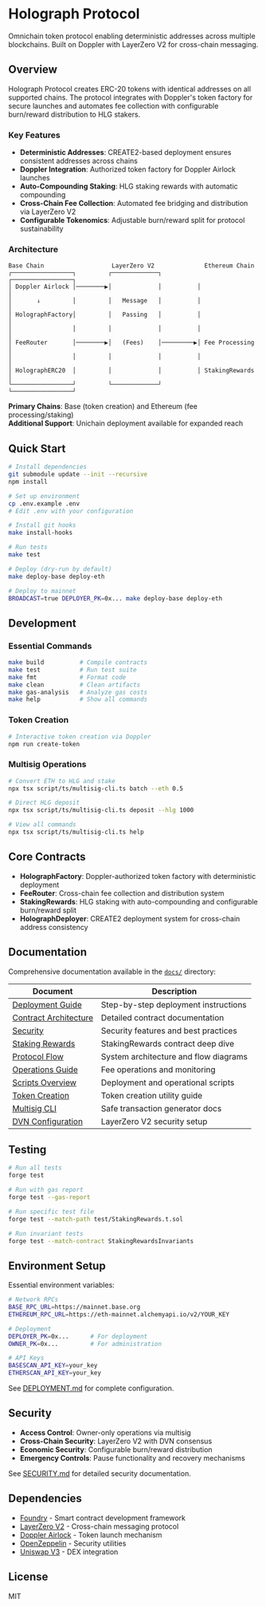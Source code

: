 # Holograph Protocol

Omnichain token protocol enabling deterministic addresses across multiple blockchains. Built on Doppler with LayerZero V2 for cross-chain messaging.

## Overview

Holograph Protocol creates ERC-20 tokens with identical addresses on all supported chains. The protocol integrates with Doppler's token factory for secure launches and automates fee collection with configurable burn/reward distribution to HLG stakers.

### Key Features

- **Deterministic Addresses**: CREATE2-based deployment ensures consistent addresses across chains
- **Doppler Integration**: Authorized token factory for Doppler Airlock launches
- **Auto-Compounding Staking**: HLG staking rewards with automatic compounding
- **Cross-Chain Fee Collection**: Automated fee bridging and distribution via LayerZero V2
- **Configurable Tokenomics**: Adjustable burn/reward split for protocol sustainability

### Architecture

```
Base Chain                   LayerZero V2              Ethereum Chain
┌─────────────────┐         ┌─────────────┐          ┌─────────────────┐
│ Doppler Airlock │────────▶│             │          │                 │
│       ↓         │         │   Message   │          │                 │
│ HolographFactory│         │   Passing   │          │                 │
│                 │         │             │          │                 │
│ FeeRouter       │────────▶│   (Fees)    │─────────▶│ Fee Processing  │
│                 │         │             │          │                 │
│ HolographERC20  │         │             │          │ StakingRewards  │
└─────────────────┘         └─────────────┘          └─────────────────┘
```

**Primary Chains**: Base (token creation) and Ethereum (fee processing/staking)  
**Additional Support**: Unichain deployment available for expanded reach

## Quick Start

```bash
# Install dependencies
git submodule update --init --recursive
npm install

# Set up environment
cp .env.example .env
# Edit .env with your configuration

# Install git hooks
make install-hooks

# Run tests
make test

# Deploy (dry-run by default)
make deploy-base deploy-eth

# Deploy to mainnet
BROADCAST=true DEPLOYER_PK=0x... make deploy-base deploy-eth
```

## Development

### Essential Commands

```bash
make build          # Compile contracts
make test           # Run test suite
make fmt            # Format code
make clean          # Clean artifacts
make gas-analysis   # Analyze gas costs
make help           # Show all commands
```

### Token Creation

```bash
# Interactive token creation via Doppler
npm run create-token
```

### Multisig Operations

```bash
# Convert ETH to HLG and stake
npx tsx script/ts/multisig-cli.ts batch --eth 0.5

# Direct HLG deposit
npx tsx script/ts/multisig-cli.ts deposit --hlg 1000

# View all commands
npx tsx script/ts/multisig-cli.ts help
```

## Core Contracts

- **HolographFactory**: Doppler-authorized token factory with deterministic deployment
- **FeeRouter**: Cross-chain fee collection and distribution system
- **StakingRewards**: HLG staking with auto-compounding and configurable burn/reward split
- **HolographDeployer**: CREATE2 deployment system for cross-chain address consistency

## Documentation

Comprehensive documentation available in the [`docs/`](docs/) directory:

| Document                                       | Description                           |
| ---------------------------------------------- | ------------------------------------- |
| [Deployment Guide](docs/DEPLOYMENT.md)         | Step-by-step deployment instructions  |
| [Contract Architecture](docs/CONTRACTS.md)     | Detailed contract documentation       |
| [Security](docs/SECURITY.md)                   | Security features and best practices  |
| [Staking Rewards](docs/STAKING_REWARDS.md)     | StakingRewards contract deep dive     |
| [Protocol Flow](docs/PROTOCOL_FLOW.md)         | System architecture and flow diagrams |
| [Operations Guide](docs/OPERATIONS.md)         | Fee operations and monitoring         |
| [Scripts Overview](docs/SCRIPTS_OVERVIEW.md)   | Deployment and operational scripts    |
| [Token Creation](docs/CREATE_TOKEN.md)         | Token creation utility guide          |
| [Multisig CLI](docs/multisig-cli.md)           | Safe transaction generator docs       |
| [DVN Configuration](docs/DVN_CONFIGURATION.md) | LayerZero V2 security setup           |

## Testing

```bash
# Run all tests
forge test

# Run with gas report
forge test --gas-report

# Run specific test file
forge test --match-path test/StakingRewards.t.sol

# Run invariant tests
forge test --match-contract StakingRewardsInvariants
```

## Environment Setup

Essential environment variables:

```bash
# Network RPCs
BASE_RPC_URL=https://mainnet.base.org
ETHEREUM_RPC_URL=https://eth-mainnet.alchemyapi.io/v2/YOUR_KEY

# Deployment
DEPLOYER_PK=0x...      # For deployment
OWNER_PK=0x...         # For administration

# API Keys
BASESCAN_API_KEY=your_key
ETHERSCAN_API_KEY=your_key
```

See [DEPLOYMENT.md](docs/DEPLOYMENT.md) for complete configuration.

## Security

- **Access Control**: Owner-only operations via multisig
- **Cross-Chain Security**: LayerZero V2 with DVN consensus
- **Economic Security**: Configurable burn/reward distribution
- **Emergency Controls**: Pause functionality and recovery mechanisms

See [SECURITY.md](docs/SECURITY.md) for detailed security documentation.

## Dependencies

- [Foundry](https://book.getfoundry.sh/) - Smart contract development framework
- [LayerZero V2](https://layerzero.network/) - Cross-chain messaging protocol
- [Doppler Airlock](https://doppler.lol/) - Token launch mechanism
- [OpenZeppelin](https://openzeppelin.com/) - Security utilities
- [Uniswap V3](https://uniswap.org/) - DEX integration

## License

MIT

